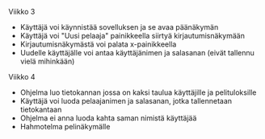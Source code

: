 Viikko 3
- Käyttäjä voi käynnistää sovelluksen ja se avaa päänäkymän
- Käyttäjä voi "Uusi pelaaja" painikkeella siirtyä kirjautumisnäkymään
- Kirjautumisnäkymästä voi palata x-painikkeella
- Uudelle käyttäjälle voi antaa käyttäjänimen ja salasanan (eivät tallennu vielä mihinkään)
  
Viikko 4
 - Ohjelma luo tietokannan jossa on kaksi taulua käyttäjille ja pelituloksille
 - Käyttäjä voi luoda pelaajanimen ja salasanan, jotka tallennetaan tietokantaan
 - Ohjelma ei anna luoda kahta saman nimistä käyttäjää
 - Hahmotelma pelinäkymälle
